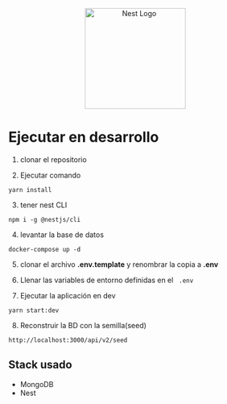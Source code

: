<p align="center">
  <a href="http://nestjs.com/" target="blank"><img src="https://nestjs.com/img/logo-small.svg" width="200" alt="Nest Logo" /></a>
</p>

# Ejecutar en desarrollo

1. clonar el repositorio

2. Ejecutar comando
```
yarn install
```

3. tener nest CLI
```
npm i -g @nestjs/cli
```

4. levantar la base de datos
```
docker-compose up -d
```
5. clonar el archivo __.env.template__ y renombrar la copia a __.env__

6. Llenar las variables de entorno definidas en el 
``` .env```

7. Ejecutar la aplicación en dev
```
yarn start:dev
```

8. Reconstruir la BD con la semilla(seed)
```
http://localhost:3000/api/v2/seed
```

## Stack usado
* MongoDB
* Nest
   